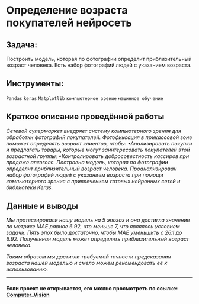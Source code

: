 # Определение возраста покупателей нейросеть

## Задача: <br>
Построить модель, которая по фотографии определит приблизительный возраст человека. Есть набор фотографий людей с указанием возраста.

## Инструменты:
`Pandas`
`keras`
`Matplotlib`
`компьютерное зрение`
`машинное обучение`

## Краткое описание проведённой работы
<i> Сетевой супермаркет внедряет систему компьютерного зрения для обработки фотографий покупателей. Фотофиксация в прикассовой зоне поможет определять возраст клиентов, чтобы:
•Анализировать покупки и предлагать товары, которые могут заинтересовать покупателей этой возрастной группы;
•Контролировать добросовестность кассиров при продаже алкоголя.
Построена модель, которая по фотографии определит приблизительный возраст человека. 
Проанализирован набор фотографий людей с указанием возраста при помощи компьютерного зрения с привлечением готовых нейронных сетей и библиотеки Keras. </i>

## Данные и выводы
<i>Мы протестировали нашу модель на 5 эпохах и она достигла значения по метрике MAE равное 6.92, что меньше 7, что являлось условием задачи. Пять эпох было достаточно, чтобы MAE уменьшить с 26.1 до 6.92. Полученная модель может определять приблизительный возраст человека.

Таким образом мы достигли требуемой точности предсказания возраста нашей моделью и смело можем рекомендовать её к использованию.</i>

---

#### Если проект не открывается, его можно просмотреть по ссылке: <a href='https://nbviewer.org/github/Ptolemey98/YP_Projects/blob/main/Computer_Vision/Computer_Vision_4_2.ipynb'>Computer_Vision</a>


